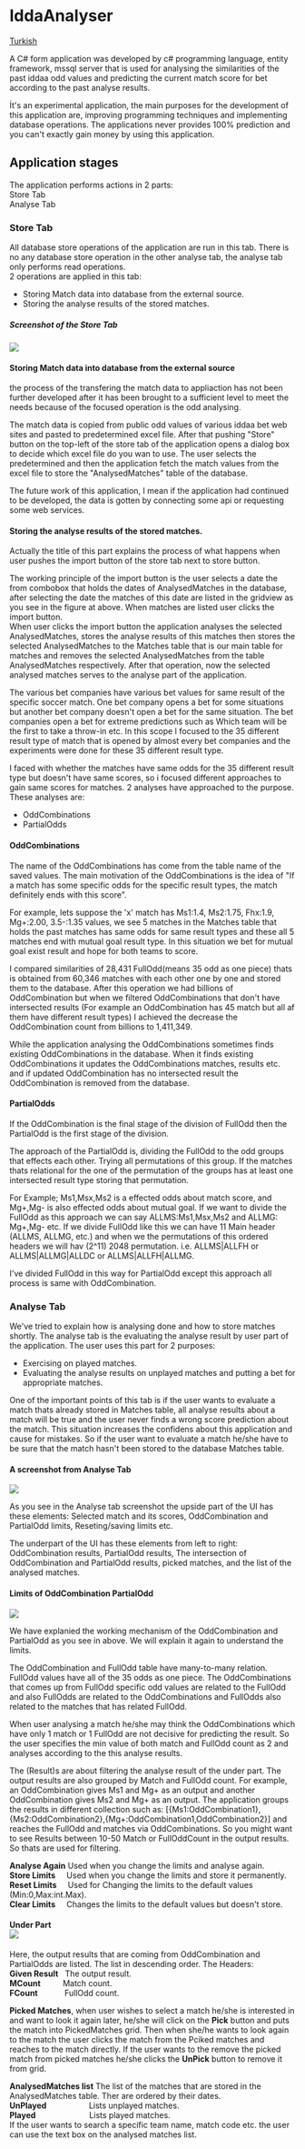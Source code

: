 # IddaAnalyser

[Turkish](https://github.com/ksavas/IddaAnalyser/edit/master/README.md)

A C# form application was developed by c# programming language, entity framework, mssql server that is used for analysing the similarities of the past iddaa odd values and predicting the current match score for bet according to the past analyse results.

İt's an experimental application, the main purposes for the development of this application are, improving programming techniques and implementing database operations. The applications never provides 100% prediction and you can't exactly gain money by using this application.

## Application stages
The application performs actions in 2 parts:<br>
Store Tab<br>
Analyse Tab

### Store Tab 
All database store operations of the application are run in this tab. There is no any database store operation in the other analyse tab, the analyse tab only performs read operations.<br>
2 operations are applied in this tab:<br>
- Storing Match data into database from the external source.<br>
- Storing the analyse results of the stored matches.
##### Screenshot of the Store Tab
<img src="https://raw.githubusercontent.com/ksavas/IddaAnalyser/master/SS/i3.png"><br>
#### Storing Match data into database from the external source
the process of the transfering the match data to appliaction has not been further developed after it has been brought to a sufficient level to meet the needs because of the focused operation is the odd analysing.<br>

The match data is copied from public odd values of various iddaa bet web sites and pasted to predetermined excel file. After that pushing "Store" button on the top-left of the store tab of the application opens a dialog box to decide which excel file do you wan to use. The user selects the predetermined and then the application fetch the match values from the excel file to store the "AnalysedMatches" table of the database.<br>

The future work of this application, I mean if the application had continued to be developed, the data is gotten by connecting some api or requesting some web services.<br>

#### Storing the analyse results of the stored matches.
Actually the title of this part explains the process of what happens when user pushes the import button of the store tab next to store button. 

The working principle of the import button is the user selects a date the from combobox that holds the dates of AnalysedMatches in the database, after selecting the date the matches of this date are listed in the gridview as you see in the figure at above. When matches are listed user clicks the import button.<br>
When user clicks the import button the application analyses the selected AnalysedMatches, stores the analyse results of this matches then stores the selected AnalysedMatches to the Matches table that is our main table for matches and removes the selected AnalysedMatches from the table AnalysedMatches respectively. After that operation, now the selected analysed matches serves to the analyse part of the application.

The various bet companies have various bet values for same result of the specific soccer match. One bet company opens a bet for some situations but another bet company doesn't open a bet for the same situation. The bet companies open a bet for extreme predictions such as Which team will be the first to take a throw-in etc. In this scope I focused to the 35 different result type of match that is opened by almost every bet companies and the experiments were done for these 35 different result type.

I faced with whether the matches have same odds for the 35 different result type but doesn't have same scores, so i focused different approaches to gain same scores for matches. 2 analyses have approached to the purpose. These analyses are:

- OddCombinations
- PartialOdds

#### OddCombinations
The name of the OddCombinations has come from the table name of the saved values. The main motivation of the OddCombinations is the idea of "If a match has some specific odds for the specific result types, the match definitely ends with this score".<br>

For example, lets suppose the 'x' match has Ms1:1.4, Ms2:1.75, Fhx:1.9, Mg+:2.00, 3.5-:1.35 values, we see 5 matches in the Matches table that holds the past matches has same odds for same result types and these all 5 matches end with mutual goal result type. In this situation we bet for mutual goal exist result and hope for both teams to score.

I compared similarities of 28,431 FullOdd(means 35 odd as one piece) thats is obtained from 60,346 matches with each other one by one and stored them to the database. After this operation we had billions of OddCombination but when we filtered OddCombinations that don't have intersected results (For example an OddCombination has 45 match but all af them have different result types) I achieved the decrease the OddCombination count from billions to 1,411,349.

While the application analysing the OddCombinations sometimes finds existing OddCombinations in the database. When it finds existing OddCombinations it updates the OddCombinations matches, results etc. and if updated OddCombination has no intersected result the OddCombination is removed from the database.

#### PartialOdds
If the OddCombination is the final stage of the division of FullOdd then the PartialOdd is the first stage of the division.

The approach of the PartialOdd is, dividing the FullOdd to the odd groups that effects each other. Trying all permutations of this group. If the matches thats relational for the one of the permutation of the groups has at least one intersected result type storing that permutation.

For Example; Ms1,Msx,Ms2 is a effected odds about match score, and Mg+,Mg- is also effected odds about mutual goal. If we want to divide the FullOdd as this approach we can say ALLMS:Ms1,Msx,Ms2 and ALLMG: Mg+,Mg- etc. If we divide FullOdd like this we can have 11 Main header (ALLMS, ALLMG, etc.) and when we the permutations of this ordered headers we will hav (2^11) 2048 permutation. i.e. ALLMS|ALLFH or ALLMS|ALLMG|ALLDC or ALLMS|ALLFH|ALLMG.

I've divided FullOdd in this way for PartialOdd except this approach all process is same with OddCombination.

### Analyse Tab 
We've tried to explain how is analysing done and how to store matches shortly. The analyse tab is the evaluating the analyse result by user part of the application. The user uses this part for 2 purposes:
- Exercising on played matches.
- Evaluating the analyse results on unplayed matches and putting a bet for appropriate matches.

One of the important points of this tab is if the user wants to evaluate a match thats already stored in Matches table, all analyse results about a match will be true and the user never finds a wrong score prediction about the match. This situation increases the confidens about this application and cause for mistakes. So if the user want to evaluate a match he/she have to be sure that the 
match hasn't been stored to the database Matches table.

#### A screenshot from Analyse Tab
<img src="https://raw.githubusercontent.com/ksavas/IddaAnalyser/master/SS/i7.png"><br>

As you see in the Analyse tab screenshot the upside part of the UI has these elements: Selected match and its scores, OddCombination and PartialOdd limits, Reseting/saving limits etc.

The underpart of the UI has these elements from left to right: OddCombination results, PartialOdd results, The intersection of OddCombination and PartialOdd results, picked matches, and the list of the analysed matches.

#### Limits of OddCombination PartialOdd
<img src="https://raw.githubusercontent.com/ksavas/IddaAnalyser/master/SS/i5.png"><br>

We have explanied the working mechanism of the OddCombination and PartialOdd as you see in above. We will explain it again to understand the limits.

The OddCombination and FullOdd table have many-to-many relation. FullOdd values have all of the 35 odds as one piece. The OddCombinations that comes up from FullOdd specific odd values are related to the FullOdd and also FullOdds are related to the OddCombinations and  FullOdds also related to the matches that has related FullOdd.

When user analysing a match he/she may think the OddCombinations which have only 1 match or 1 FullOdd are not decisive for predicting the result. So the user specifies the min value of both match and FullOdd count as 2 and analyses according to the this analyse results.

The (Result)s are about filtering the analyse result of the under part. The output results are also grouped by Match and FullOdd count. For example, an OddCombination gives Ms1 and Mg+ as an output and another OddCombination gives Ms2 and Mg+ as an output. The application groups the results in different collection such as: [{Ms1:OddCombination1},{Ms2:OddCombination2},{Mg+:OddCombination1,OddCombination2}]
and reaches the FullOdd and matches via OddCombinations. So you might want to see Results between 10-50 Match or FullOddCount in the output results. So thats are used for filtering.

**Analyse Again**&nbsp;Used when you change the limits and analyse again.<br>
**Store Limits**&nbsp;&nbsp;&nbsp;&nbsp;&nbsp;Used when you change the limits and store it permanently.<br>
**Reset Limits**&nbsp;&nbsp;&nbsp;&nbsp;&nbsp;Used for Changing the limits to the default values (Min:0,Max:int.Max).<br>
**Clear Limits**&nbsp;&nbsp;&nbsp;&nbsp;&nbsp;Changes the limits to the default values but doesn't store.<br>

#### Under Part <br><img src="https://raw.githubusercontent.com/ksavas/IddaAnalyser/master/SS/i8.png"><br>
Here, the output results that are coming from OddCombination and PartialOdds are listed. The list in descending order. The Headers:<br>
**Given Result**&nbsp;&nbsp;&nbsp;The output result.<br>
**MCount**&nbsp;&nbsp;&nbsp;&nbsp;&nbsp;&nbsp;&nbsp;&nbsp;&nbsp;&nbsp;Match count.<br>
**FCount**&nbsp;&nbsp;&nbsp;&nbsp;&nbsp;&nbsp;&nbsp;&nbsp;&nbsp;&nbsp;&nbsp;&nbsp;FullOdd count.<br>

**Picked Matches**, when user wishes to select a match he/she is interested in and want to look it again later, he/she will click on the **Pick** button and puts the match into PickedMatches grid. Then when she/he wants to look again to the match the user clicks the match from the Pciked matches and reaches to the match directly. If the user wants to the remove the picked match from picked matches he/she clicks the **UnPick** button to remove it from grid.

**AnalysedMatches list** The list of the matches that are stored in the AnalysedMatches table. Ther are ordered by their dates.<br>
**UnPlayed**&nbsp;&nbsp;&nbsp;&nbsp;&nbsp;&nbsp;&nbsp;&nbsp;&nbsp;&nbsp;&nbsp;&nbsp;&nbsp;&nbsp;&nbsp;&nbsp;&nbsp;&nbsp;&nbsp;Lists unplayed matches.<br>
**Played**&nbsp;&nbsp;&nbsp;&nbsp;&nbsp;&nbsp;&nbsp;&nbsp;&nbsp;&nbsp;&nbsp;&nbsp;&nbsp;&nbsp;&nbsp;&nbsp;&nbsp;&nbsp;&nbsp;&nbsp;&nbsp;&nbsp;&nbsp;&nbsp;Lists played matches.<br>
If the user wants to search a specific team name, match code etc. the user can use the text box on the analysed matches list.

